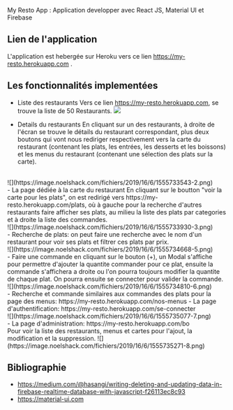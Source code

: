 My Resto App : Application developper avec React JS, Material UI et Firebase

## Lien de l'application

L'application est hebergée sur Heroku vers ce lien https://my-resto.herokuapp.com .

## Les fonctionnalités implementées

- Liste des restaurants
Vers ce lien https://my-resto.herokuapp.com, se trouve la liste de 50 Restaurants.
![](https://image.noelshack.com/fichiers/2019/16/6/1555733148-1.png)

- Details du restaurants
En cliquant sur un des restaurants, à droite de l'écran se trouve le détails du restaurant correspondant, plus deux boutons qui vont nous rediriger respectivement vers la carte du restaurant (contenant les plats, les entrées, les desserts et les boissons) et les menus du restaurant (contenant une sélection des plats sur la carte).
<br/>
![](https://image.noelshack.com/fichiers/2019/16/6/1555733543-2.png)
<br/>
- La page dédiée à la carte du restaurant 
En cliquant sur le boutton "voir la carte pour les plats", on est redirigé vers https://my-resto.herokuapp.com/plats, où à gauche pour la recherche d'autres restaurants faire afficher ses plats, au milieu la liste des plats par categories et à droite la liste des commandes.
<br/>
![](https://image.noelshack.com/fichiers/2019/16/6/1555733930-3.png)
<br/>
 - Recherche de plats: on peut faire une recherche avec le nom d'un restaurant pour voir ses plats et filtrer ces plats par prix.
 <br/>
 ![](https://image.noelshack.com/fichiers/2019/16/6/1555734668-5.png)
 <br/>
- Faire une commande en cliquant sur le bouton (+), un Modal s'affiche pour permettre d'ajouter la quantite commander pour ce plat, ensuite la commande s'affichera a droite ou l'on pourra toujours modifier la quantite de chaque plat. On pourra ensuite se connecter pour valider la commande.
<br/>
![](https://image.noelshack.com/fichiers/2019/16/6/1555734810-6.png)
<br/>
- Recherche et commande similaires aux commandes des plats pour la page des menus: https://my-resto.herokuapp.com/nos-menus
- La page d'authentification: https://my-resto.herokuapp.com/se-connecter
<br/>
![](https://image.noelshack.com/fichiers/2019/16/6/1555735077-7.png)
<br/>
- La page d'administration: https://my-resto.herokuapp.com/bo
<br/>
Pour voir la liste des restaurants, menus et cartes pour l'ajout, la modification et la suppression.
![](https://image.noelshack.com/fichiers/2019/16/6/1555735271-8.png)

## Bibliographie
- https://medium.com/@hasangi/writing-deleting-and-updating-data-in-firebase-realtime-database-with-javascript-f26113ec8c93
- https://material-ui.com




